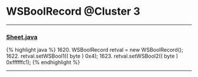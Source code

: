 # WSBoolRecord @Cluster 3

***

### [Sheet.java](https://searchcode.com/codesearch/view/15642365/)
{% highlight java %}
1620. WSBoolRecord retval = new WSBoolRecord();
1622. retval.setWSBool1(( byte ) 0x4);
1623. retval.setWSBool2(( byte ) 0xffffffc1);
{% endhighlight %}

***

